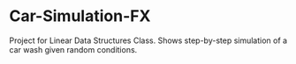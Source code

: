 # Car-Simulation-FX
Project for Linear Data Structures Class. Shows step-by-step simulation of a car wash given random conditions. 
